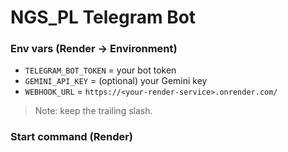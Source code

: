 # NGS_PL Telegram Bot

### Env vars (Render → Environment)
- `TELEGRAM_BOT_TOKEN` = your bot token
- `GEMINI_API_KEY` = (optional) your Gemini key
- `WEBHOOK_URL` = `https://<your-render-service>.onrender.com/`

> Note: keep the trailing slash.

### Start command (Render)
